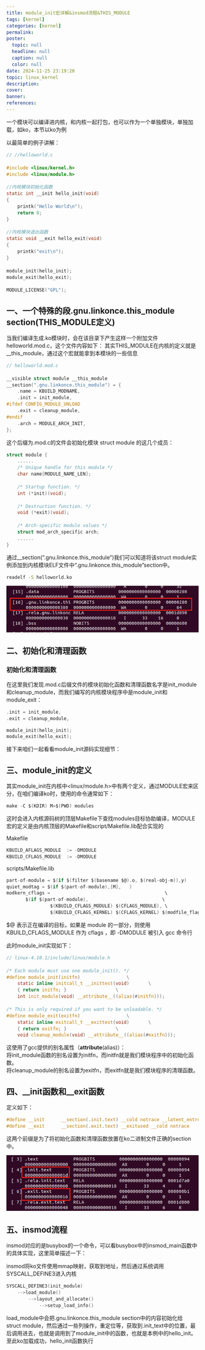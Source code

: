 ```yaml
---
title: module_init宏详解&insmod流程&THIS_MODULE
tags: [kernel]
categories: [kernel]
permalink: 
poster:
  topic: null
  headline: null
  caption: null
  color: null
date: 2024-11-25 23:19:20
topic: linux_kernel
description:
cover:
banner:
references:
---
```

一个模块可以编译进内核，和内核一起打包，也可以作为一个单独模块，单独加载，如ko，本节以ko为例

以最简单的例子讲解：

```c
// //helloworld.c

#include <linux/kernel.h>
#include <linux/module.h>

//内核模块初始化函数
static int __init hello_init(void)
{
	printk("Hello World\n");
	return 0;
}

//内核模块退出函数
static void __exit hello_exit(void)
{
	printk("exit\n");
}

module_init(hello_init);
module_exit(hello_exit);

MODULE_LICENSE("GPL");
```

## 一、一个特殊的段.gnu.linkonce.this_module section(THIS_MODULE定义)

当我们编译生成.ko模块时，会在该目录下产生这样一个附加文件helloworld.mod.c，这个文件内容如下：
其实THIS_MODULE在内核的定义就是\_\_this_module，通过这个宏就能拿到本模块的一些信息

```c
// helloworld.mod.c

__visible struct module __this_module
__section(".gnu.linkonce.this_module") = {
	.name = KBUILD_MODNAME,
	.init = init_module,
#ifdef CONFIG_MODULE_UNLOAD
	.exit = cleanup_module,
#endif
	.arch = MODULE_ARCH_INIT,
};
```

这个后缀为.mod.c的文件会初始化模块 struct module 的这几个成员：

```c
struct module {
	......
	/* Unique handle for this module */
	char name[MODULE_NAME_LEN];

	/* Startup function. */
	int (*init)(void);

	/* Destruction function. */
	void (*exit)(void);

	/* Arch-specific module values */
	struct mod_arch_specific arch;
	......
}
```

通过__section(“.gnu.linkonce.this_module”)我们可以知道将该struct module实例添加到内核模块ELF文件中“.gnu.linkonce.this_module”section中。

```sh
readelf -S helloworld.ko
```

![](https://raw.githubusercontent.com/mengchao666/picture/main/blog1ab338456ff54936a8c8e4851bd837f8.png)

## 二、初始化和清理函数

### 初始化和清理函数

在这里我们发现.mod.c后缀文件的模块初始化函数和清理函数名字是init_module和cleanup_module，而我们编写的内核模块程序中是module_init和module_exit：

```c
.init = init_module,
.exit = cleanup_module,
```

```c
module_init(hello_init);
module_exit(hello_exit);
```

接下来咱们一起看看module_init源码实现细节：

## 三、module_init的定义

其实module_init在内核中<linux/module.h>中有两个定义，通过MODULE宏来区分，在咱们编译ko时，使用的命令通常如下：

```c
make -C $(KDIR) M=$(PWD) modules
```

这时会进入内核源码树的顶层Makefile下查找modules目标协助编译，MODULE宏的定义是由内核顶层的Makefile和script/Makefile.lib配合实现的

Makefile

```c
KBUILD_AFLAGS_MODULE  := -DMODULE
KBUILD_CFLAGS_MODULE  := -DMODULE
```

scripts/Makefile.lib

```c
part-of-module = $(if $(filter $(basename $@).o, $(real-obj-m)),y)
quiet_modtag = $(if $(part-of-module),[M],   )
modkern_cflags =                                          \
       $(if $(part-of-module),                           \
                $(KBUILD_CFLAGS_MODULE) $(CFLAGS_MODULE), \
                $(KBUILD_CFLAGS_KERNEL) $(CFLAGS_KERNEL) $(modfile_flags))
```

$@ 表示正在编译的目标，如果是 module 的一部分，则使用 KBUILD_CFLAGS_MODULE 作为 cflags ，即 -DMODULE 被引入 gcc 命令行

此时module_init实现如下：

```c
// linux-4.10.1/include/linux/module.h

/* Each module must use one module_init(). */
#define module_init(initfn)					\
	static inline initcall_t __inittest(void)		\
	{ return initfn; }					\
	int init_module(void) __attribute__((alias(#initfn)));

/* This is only required if you want to be unloadable. */
#define module_exit(exitfn)					\
	static inline exitcall_t __exittest(void)		\
	{ return exitfn; }					\
	void cleanup_module(void) __attribute__((alias(#exitfn)));

```

这使用了gcc提供的别名属性（**attribute**(alias)）：<br />将init_module函数的别名设置为initfn，而initfn就是我们模块程序中的初始化函数。<br />将cleanup_module的别名设置为exitfn，而exitfn就是我们模块程序的清理函数。

## 四、\_\_init函数和__exit函数

定义如下：

```c
#define __init		__section(.init.text) __cold notrace __latent_entropy
#define __exit      __section(.exit.text) __exitused __cold notrace
```

这两个前缀是为了将初始化函数和清理函数放置在ko二进制文件正确的section中。

![](https://raw.githubusercontent.com/mengchao666/picture/main/blog92d67e5ad6f04ae9a35d6b000d7762db.png)

## 五、insmod流程

insmod对应的是busybox的一个命令，可以看busybox中的insmod_main函数中的具体实现，这里简单描述一下：

insmod将ko文件使用mmap映射，获取到地址，然后通过系统调用SYSCALL_DEFINE3进入内核

```c
SYSCALL_DEFINE3(init_module)
	-->load_module()
		-->layout_and_allocate()
			-->setup_load_info()
```

load_module中会把.gnu.linkonce.this_module section中的内容初始化给 struct module，然后通过一些列操作，重定位等，获取到.init_text中的位置，最后调用进去，也就是调用到了module_init中的函数，也就是本例中的hello_init。至此ko加载成功，hello_init函数执行